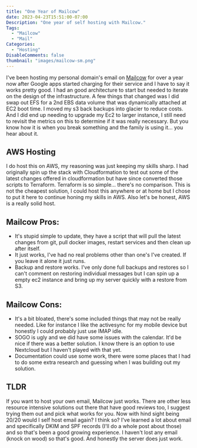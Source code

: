 ```yaml
---
title: "One Year of Mailcow"
date: 2023-04-23T15:51:00-07:00
Description: "One year of self hosting with Mailcow."
Tags: 
  - "Mailcow"
  - "Mail"
Categories: 
  - "Hosting"
DisableComments: false
thumbnail: "images/mailcow-sm.png"
---
```

I've been hosting my personal domain's email on [Mailcow](https://mailcow.email/) for over a year now after Google apps started charging for their service and I have to say it works pretty good. I had an good architecture to start but needed to iterate on the design of the infrastructure. A few things that changed was I did swap out EFS for a 2nd EBS data volume that was dynamically attached at EC2 boot time. I moved my s3 back backups into glacier to reduce costs. And I did end up needing to upgrade my Ec2 to larger instance, I still need to revisit the metrics on this to determine if it was really necessary. But you know how it is when you break something and the family is using it... you hear about it.

## AWS Hosting
I do host this on AWS, my reasoning was just keeping my skills sharp. I had originally spin up the stack with Cloudformation to test out some of the latest changes offered in cloudformation but have since converted those scripts to Terraform. Terraform is so simple... there's no comparison. 
This is not the cheapest solution, I could host this anywhere or at home but I chose to put it here to continue honing my skills in AWS. Also let's be honest, AWS is a really solid host.

## Mailcow Pros:
- It's stupid simple to update, they have a script that will pull the latest changes from git, pull docker images, restart services and then clean up after itself.
- It just works, I've had no real problems other than one's I've created. If you leave it alone it just runs.
- Backup and restore works. I've only done full backups and restores so I can't comment on restoring individual messages but I can spin up a empty ec2 instance and bring up my server quickly with a restore from S3.


## Mailcow Cons:
- It's a bit bloated, there's some included things that may not be really needed. Like for instance I like the activesync for my mobile device but honestly I could probably just use IMAP idle.
- SOGO is ugly and we did have some issues with the calendar. It'd be nice if there was a better solution. I know there is an option to use Nextcloud but I haven't played with that yet.
- Documentation could use some work, there were some places that I had to do some extra research and guessing when I was building out my solution.


## TLDR
If you want to host your own email, Mailcow just works. There are other less resource intensive solutions out there that have good reviews too, I suggest trying them out and pick what works for you. Now with hind sight being 20/20 would I self host email again? I think so? I've learned a lot about email and specifically DKIM and SPF records (I'll do a whole post about those) and so that's been a good growing experience. I haven't lost any email (knock on wood) so that's good. And honestly the server does just work.
